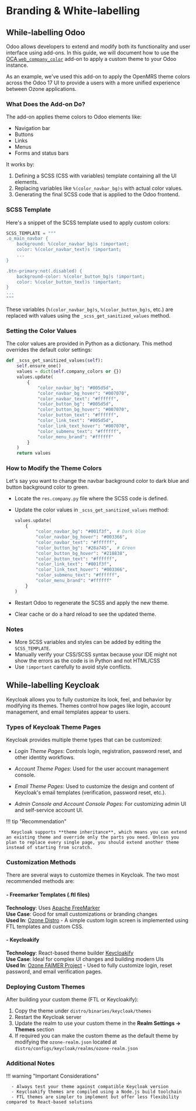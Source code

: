 # Branding & White-labelling

## While-labelling Odoo

Odoo allows developers to extend and modify both its functionality and user interface using add-ons. In this guide, we will document how to use the [OCA `web_company_color`](https://github.com/OCA/web/tree/17.0/web_company_color) add-on to apply a custom theme to your Odoo instance.

As an example, we've used this add-on to apply the OpenMRS theme colors across the Odoo 17 UI to provide a users with a more unified experience between Ozone applications.

### What Does the Add-on Do?

The add-on applies theme colors to Odoo elements like:

- Navigation bar
- Buttons
- Links
- Menus
- Forms and status bars

It works by:

1. Defining a SCSS (CSS with variables) template containing all the UI elements.
2. Replacing variables like `%(color_navbar_bg)s` with actual color values.
3. Generating the final SCSS code that is applied to the Odoo frontend.

### SCSS Template

Here's a snippet of the SCSS template used to apply custom colors:

```python
SCSS_TEMPLATE = """
.o_main_navbar {
    background: %(color_navbar_bg)s !important;
    color: %(color_navbar_text)s !important;
    ...
}

.btn-primary:not(.disabled) {
    background-color: %(color_button_bg)s !important;
    color: %(color_button_text)s !important;
}
...
"""
```

These variables (`%(color_navbar_bg)s`, `%(color_button_bg)s`, etc.) are replaced with values using the `_scss_get_sanitized_values` method.

### Setting the Color Values

The color values are provided in Python as a dictionary. This method overrides the default color settings:

```python
def _scss_get_sanitized_values(self):
    self.ensure_one()
    values = dict(self.company_colors or {})
    values.update(
        {
            "color_navbar_bg": "#005d5d",
            "color_navbar_bg_hover": "#007070",
            "color_navbar_text": "#ffffff",
            "color_button_bg": "#005d5d",
            "color_button_bg_hover": "#007070",
            "color_button_text": "#ffffff",
            "color_link_text": "#005d5d",
            "color_link_text_hover": "#007070",
            "color_submenu_text": "#ffffff",
            "color_menu_brand": "#ffffff"
        }
    )
    return values
```

### How to Modify the Theme Colors

Let's say you want to change the navbar background color to dark blue and button background color to green.

- Locate the `res.company.py` file where the SCSS code is defined.

- Update the color values in `_scss_get_sanitized_values` method:

   ```python
   values.update(
       {
           "color_navbar_bg": "#001f3f",  # Dark blue
           "color_navbar_bg_hover": "#003366",
           "color_navbar_text": "#ffffff",
           "color_button_bg": "#28a745",  # Green
           "color_button_bg_hover": "#218838",
           "color_button_text": "#ffffff",
           "color_link_text": "#001f3f",
           "color_link_text_hover": "#003366",
           "color_submenu_text": "#ffffff",
           "color_menu_brand": "#ffffff"
       }
   )
   ```

- Restart Odoo to regenerate the SCSS and apply the new theme.

- Clear cache or do a hard reload to see the updated theme.

### Notes

- More SCSS variables and styles can be added by editing the `SCSS_TEMPLATE`.
- Manually verify your CSS/SCSS syntax because your IDE might not show the errors as the code is in Python and not HTML/CSS
- Use `!important` carefully to avoid style conflicts.


## While-labelling Keycloak

Keycloak allows you to fully customize its look, feel, and behavior by modifying its themes. Themes control how pages like login, account management, and email templates appear to users.

### Types of Keycloak Theme Pages

Keycloak provides multiple theme types that can be customized:

- *Login Theme Pages*: Controls login, registration, password reset, and other identity workflows.

- *Account Theme Pages*: Used for the user account management console.

- *Email Theme Pages*: Used to customize the design and content of Keycloak's email templates (verification, password reset, etc.).

- *Admin Console and Account Console Pages*: For customizing admin UI and self-service account UI.

!!! tip "Recommendation"

      Keycloak supports **theme inheritance**, which means you can extend an existing theme and override only the parts you need. Unless you plan to replace every single page, you should extend another theme instead of starting from scratch.

### Customization Methods

There are several ways to customize themes in Keycloak. The two most recommended methods are:

#### - Freemarker Templates (.ftl files)

**Technology**: Uses [Apache FreeMarker](https://freemarker.apache.org/)    
**Use Case**: Good for small customizations or branding changes  
**Used In**: [Ozone Distro](https://github.com/ozone-his/ozone/tree/main/distro/configs/keycloak/themes/carbon/login) - A simple custom login screen is implemented using FTL templates and custom CSS.

#### - Keycloakify

**Technology**: React-based theme builder [Keycloakify](https://www.keycloakify.dev/)  
**Use Case**: Ideal for complex UI changes and building modern UIs  
**Used In**: [Ozone FAIMER Project](https://github.com/faimer-figs/keycloak-theme-faimer) - Used to fully customize login, reset password, and email verification pages.

### Deploying Custom Themes

After building your custom theme (FTL or Keycloakify):

1. Copy the theme under `distro/binaries/keycloak/themes`
2. Restart the Keycloak server
3. Update the realm to use your custom theme in the **Realm Settings → Themes** section
4. If required you can make the custom theme as the default theme by modifying the `ozone-realm.json` located at `distro/configs/keycloak/realms/ozone-realm.json`

### Additional Notes

!!! warning "Important Considerations"

      - Always test your theme against compatible Keycloak version
      - Keycloakify themes are compiled using a Node.js build toolchain
      - FTL themes are simpler to implement but offer less flexibility compared to React-based solutions


